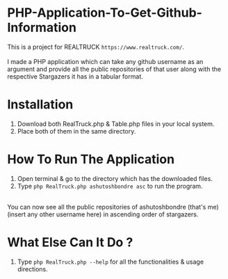 # PHP-Application-To-Get-Github-Information
This is a project for REALTRUCK  ``https://www.realtruck.com/``.<br />
<br />
I made a PHP application which can take any github username as an argument and provide all the public repositories of that user along with the respective Stargazers it has in a tabular format.

# Installation
1. Download  both RealTruck.php & Table.php files in your local system. <br />
2. Place both of them in the same directory. <br />
# How To Run The Application
1. Open terminal & go to the directory which has the downloaded files. <br />
2. Type ``php RealTruck.php ashutoshbondre asc`` to run the program. <br />
<br />
You can now see all the public repositories of ashutoshbondre (that's me) (insert any other username here) in ascending order of stargazers. <br />

# What Else Can It Do ?
1. Type ``php RealTruck.php --help`` for all the functionalities & usage directions. <br />
